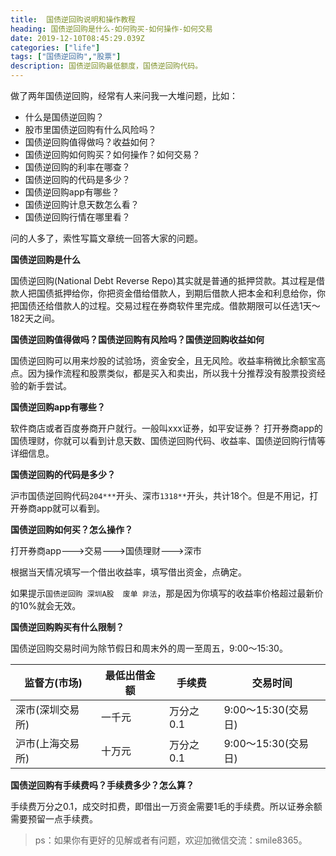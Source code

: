 ```yaml
---
title:  国债逆回购说明和操作教程
heading: 国债逆回购是什么-如何购买-如何操作-如何交易
date: 2019-12-10T08:45:29.039Z
categories: ["life"]
tags: ["国债逆回购","股票"]
description: 国债逆回购最低额度，国债逆回购代码。
---
```



做了两年国债逆回购，经常有人来问我一大堆问题，比如：
- 什么是国债逆回购？
- 股市里国债逆回购有什么风险吗？
- 国债逆回购值得做吗？收益如何？
- 国债逆回购如何购买？如何操作？如何交易？
- 国债逆回购的利率在哪查？
- 国债逆回购的代码是多少？
- 国债逆回购app有哪些？
- 国债逆回购计息天数怎么看？
- 国债逆回购行情在哪里看？


问的人多了，索性写篇文章统一回答大家的问题。

**国债逆回购是什么**

国债逆回购(National Debt  Reverse Repo)其实就是普通的抵押贷款。其过程是借款人把国债抵押给你，你把资金借给借款人，到期后借款人把本金和利息给你，你把国债还给借款人的过程。交易过程在券商软件里完成。借款期限可以任选1天～182天之间。

**国债逆回购值得做吗？国债逆回购有风险吗？国债逆回购收益如何**

国债逆回购可以用来炒股的试验场，资金安全，且无风险。收益率稍微比余额宝高点。因为操作流程和股票类似，都是买入和卖出，所以我十分推荐没有股票投资经验的新手尝试。

**国债逆回购app有哪些？**

软件商店或者百度券商开户就行。一般叫xxx证券，如平安证券？
打开券商app的国债理财，你就可以看到计息天数、国债逆回购代码、收益率、国债逆回购行情等详细信息。


**国债逆回购的代码是多少？**

沪市国债逆回购代码`204***`开头、深市`1318**`开头，共计18个。但是不用记，打开券商app就可以看到。


**国债逆回购如何买？怎么操作？**

打开券商app--->交易--->国债理财--->深市

根据当天情况填写一个借出收益率，填写借出资金，点确定。

如果提示`国债逆回购 深圳A股  废单 非法`，那是因为你填写的收益率价格超过最新价的10%就会无效。

**国债逆回购购买有什么限制？**

国债逆回购交易时间为除节假日和周末外的周一至周五，9:00～15:30。

| 监督方(市场)   | 最低出借金额 | 手续费 | 交易时间 |
| ------ | ------------ | ------ | -------- |
| 深市(深圳交易所) | 一千元  |  万分之0.1 |  9:00～15:30(交易日)       |
| 沪市(上海交易所) | 十万元  |  万分之0.1 |  9:00～15:30(交易日)       |


**国债逆回购有手续费吗？手续费多少？怎么算？**

手续费万分之0.1，成交时扣费，即借出一万资金需要1毛的手续费。所以证券余额需要预留一点手续费。


> ps：如果你有更好的见解或者有问题，欢迎加微信交流：smile8365。
